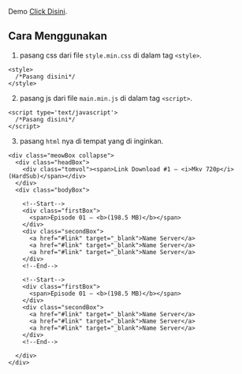 Demo [Click Disini](https://siwaluh.github.io/TemplateMaterials/DownloadBox/meownime_version).

## Cara Menggunakan
1. pasang css dari file `style.min.css` di dalam tag `<style>`.
```
<style>
  /*Pasang disini*/
</style>
```
2. pasang js dari file `main.min.js` di dalam tag `<script>`.
```
<script type='text/javascript'>
  /*Pasang disini*/
</script>
```
3. pasang `html` nya di tempat yang di inginkan.
```
<div class="meowBox collapse">
  <div class="headBox">
    <div class="tomvol"><span>Link Download #1 — <i>Mkv 720p</i>  (HardSub)</span></div>
  </div>
  <div class="bodyBox">

    <!--Start-->
    <div class="firstBox">
      <span>Episode 01 — <b>(198.5 MB)</b></span>
    </div>
    <div class="secondBox">
      <a href="#link" target="_blank">Name Server</a>
      <a href="#link" target="_blank">Name Server</a>
      <a href="#link" target="_blank">Name Server</a>
    </div>
    <!--End-->
  
    <!--Start-->
    <div class="firstBox">
      <span>Episode 01 — <b>(198.5 MB)</b></span>
    </div>
    <div class="secondBox">
      <a href="#link" target="_blank">Name Server</a>
      <a href="#link" target="_blank">Name Server</a>
      <a href="#link" target="_blank">Name Server</a>
    </div>
    <!--End-->
  
  </div>
</div>
```
